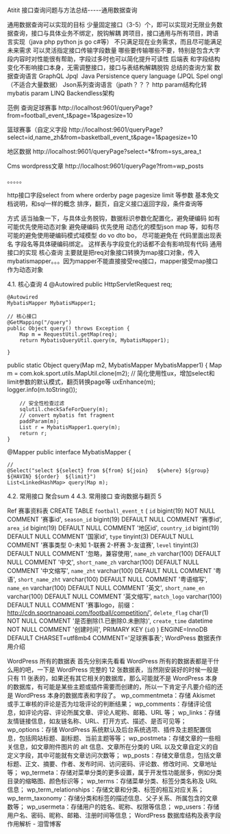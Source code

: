 Atitit 接口查询问题与方法总结-----通用数据查询

通用数据查询可以实现的目标
少量固定接口（3-5）个，即可以实现对无限业务数据查询，接口与具体业务不绑定，脱钩解耦
跨项目，接口通用与所有项目，跨语言实现（java php python js go c#等）
不只满足现在业务需求，而且尽可能满足未来需求
可以灵活指定接口传输字段数量 哪些要传输哪些不要，特别是包含大字段内容时对性能很有帮助，字段过多时也可以简化提升可读性
后端表 和字段结构变化不影响接口本身，无需调整接口，接口与表结构解耦脱钩
总结的查询方案
数据查询语言 GraphQL
Jpql  Java Persistence query language (JPQL
 Spel  ongl （不适合大量数据）
 Json系列查询语言（jpath？？？
http param结构化转mybatis param
LINQ
Backendless架构

范例
查询足球赛事
http://localhost:9601/queryPage?from=football_event_t&page=1&pagesize=10

篮球赛事（自定义字段
http://localhost:9601/queryPage?select=id,name_zh&from=basketball_event_t&page=1&pagesize=10

地区数据
http://localhost:9601/queryPage?select=*&from=sys_area_t



Cms wordpress文章
http://localhost:9601/queryPage?from=wp_posts

。。。。。

http接口字段select from where orderby page pagesize limit 等参数 基本免文档说明，和sql一样的概念
排序，翻页，自定义接口返回字段，条件查询等


方式
适当抽象一下，与具体业务脱钩，数据标识参数化配置化，避免硬编码
如有可能优先使用动态对象 避免硬编码
优先使用 动态化的模型json map 等，如有尽可能的避免使用硬编码模式域模型 do vo dto bo，
尽可能避免在 代码里面出现表名 字段名等具体硬编码绑定。
这样表与字段变化的话都不会有影响现有代码
通用接口的实现
核心查询
主要就是把req对象接口转换为map接口对象，传入mybatismapper。。。因为mapper不能直接接受req接口，mapper接受map接口作为动态对象

4.1. 核心查询	4
@Autowired
	public HttpServletRequest req;

	@Autowired
	MybatisMapper MybatisMapper1;

	// 核心接口
	@GetMapping("/query")
	public Object query() throws Exception {
		Map m = RequestUtil.getMap(req);
		return MybatisQueryUtil.query(m, MybatisMapper1);

	}

public static Object query(Map m2, MybatisMapper MybatisMapper1) {
		Map m = com.kok.sport.utils.MapUtil.clone(m2);
		// 简化使用性ux，增加select和limit参数的默认模式，翻页转换page等
		uxEnhance(m);
		logger.info(m.toString());

		// 安全性检查过滤
		sqlutil.checkSafeForQuery(m);
		// convert mybatis fmt fragment
		paddParam(m);
		List r = MybatisMapper1.query(m);
		return r;
	}



@Mapper
public interface MybatisMapper {

	//
	@Select("select ${select} from ${from} ${join}   ${where} ${group} ${HAVIN} ${order}  ${limit}")
	List<LinkedHashMap> query(Map m);

4.2. 常用接口  聚合sum	4
4.3. 常用接口 查询数据与翻页	5

Ref
赛事资料表
CREATE TABLE `football_event_t` (
  `id` bigint(19) NOT NULL COMMENT '赛事id',
  `season_id` bigint(19) DEFAULT NULL COMMENT '赛季id',
  `area_id` bigint(19) DEFAULT NULL COMMENT '地区id',
  `country_id` bigint(19) DEFAULT NULL COMMENT '国家id',
  `type` tinyint(3) DEFAULT NULL COMMENT '赛事类型 0-未知 1-联赛 2-杯赛 3-友谊赛',
  `level` tinyint(3) DEFAULT NULL COMMENT '忽略，兼容使用',
  `name_zh` varchar(100) DEFAULT NULL COMMENT '中文',
  `short_name_zh` varchar(100) DEFAULT NULL COMMENT '中文缩写',
  `name_zht` varchar(100) DEFAULT NULL COMMENT '粤语',
  `short_name_zht` varchar(100) DEFAULT NULL COMMENT '粤语缩写',
  `name_en` varchar(100) DEFAULT NULL COMMENT '英文',
  `short_name_en` varchar(100) DEFAULT NULL COMMENT '英文缩写',
  `match_logo` varchar(100) DEFAULT NULL COMMENT '赛事logo，前缀：http://cdn.sportnanoapi.com/football/competition/',
  `delete_flag` char(1) NOT NULL COMMENT '是否删除(1.已删除0.未删除)',
  `create_time` datetime NOT NULL COMMENT '创建时间',
  PRIMARY KEY (`id`)
) ENGINE=InnoDB DEFAULT CHARSET=utf8mb4 COMMENT='足球赛事表';
WordPress 数据表作用介绍

WordPress 所有的数据表
首先分别来先看看 WordPress 所有的数据表都是干什么用的吧，一下是 WordPress 完整的 12 张数据表，当然刚安装好的时候一般是只有 11 张表的，如果还有其它相关的数据库，那么可能就不是 WordPress 本身的数据库，有可能是某些主题或插件需要而创建的，所以一下肯定子凡要介绍的还是 WordPress 本身的数据库表和字段了。
wp_commentmeta：存储 Akismet 或手工审核的评论是否为垃圾评论的判断结果；
wp_comments：存储评论信息，如评论内容、评论所属文章、评论人昵称、邮箱、URL 等；
wp_links：存储友情链接信息，如友链名称、URL、打开方式、描述、是否可见等；
wp_options：存储 WordPress 系统默认及后台系统选项、插件及主题配置信息，包括网站标题、副标题、当前主题等等；
wp_postmeta：存储文章的一些相关信息，如文章附件图片的 alt 信息、文章所在分类的 URL 以及文章自定义的自定义字段，其中可能就有文章访问次数等；
wp_posts：存储文章信息，包括文章标题、正文、摘要、作者、发布时间、访问密码、评论数、修改时间、文章地址等；
wp_termeta：存储对菜单分类的更多设置，属于开发性功能居多，例如分类目录的缩略图、颜色标识等；
wp_terms：存储菜单分类、标签分类名称及 URL 信息；
wp_term_relationships：存储文章和分类、标签的相互对应关系；
wp_term_taxonomy：存储分类和标签的描述信息、父子关系、所属包含的文章数等；
wp_usermeta：存储用户的姓名、昵称、权限等信息；
wp_users：存储用户名、密码、昵称、邮箱、注册时间等信息；
WordPress 数据库结构及表字段作用解析 - 泪雪博客
